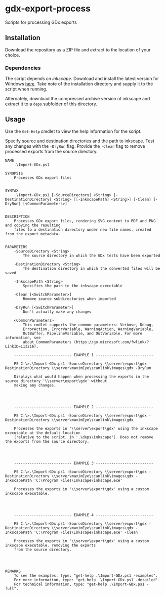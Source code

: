 # gdx-export-process
Scripts for processing GDx exports

## Installation

Download the repository as a ZIP file and extract to the location of your choice.

### Dependencies

The script depends on *inkscape*. Download and install the latest version for Windows [here](https://inkscape.org/release/). Take note of the installation directory and supply it to the script when running.

Alternately, download the compressed archive version of inkscape and extract it to a `deps` subfolder of this directory.

## Usage

Use the `Get-Help` cmdlet to view the help information for the script.

Specify source and destination directories and the path to inkscape. Test any changes with the `-DryRun` flag. Provide the `-Clean` flag to remove processed exports from the source directory.

```
NAME
    .\Import-GDx.ps1

SYNOPSIS
    Processes GDx export files


SYNTAX
    .\Import-GDx.ps1 [-SourceDirectory] <String> [-DestinationDirectory] <String> [[-InkscapePath] <String>] [-Clean] [-DryRun] [<CommonParameters>]


DESCRIPTION
    Processes GDx export files, rendering SVG content to PDF and PNG and copying the resulting
    files to a destination directory under new file names, created from the export metadata.


PARAMETERS
    -SourceDirectory <String>
        The source directory in which the GDx tests have been exported

    -DestinationDirectory <String>
        The destination directory in which the converted files will be saved

    -InkscapePath <String>
        Specifies the path to the inkscape executable

    -Clean [<SwitchParameter>]
        Remove source subdirectories when imported

    -DryRun [<SwitchParameter>]
        Don't actually make any changes

    <CommonParameters>
        This cmdlet supports the common parameters: Verbose, Debug,
        ErrorAction, ErrorVariable, WarningAction, WarningVariable,
        OutBuffer, PipelineVariable, and OutVariable. For more information, see
        about_CommonParameters (https://go.microsoft.com/fwlink/?LinkID=113216).

    -------------------------- EXAMPLE 1 --------------------------

    PS C:\>.\Import-GDx.ps1 -SourceDirectory \\server\export\gdx -DestinationDirectory \\server\maximEye\scanlink\images\gdx -DryRun

    Displays what would happen when processing the exports in the source directory '\\server\export\gdx' without
    making any changes.




    -------------------------- EXAMPLE 2 --------------------------

    PS C:\>.\Import-GDx.ps1 -SourceDirectory \\server\export\gdx -DestinationDirectory \\server\maximEye\scanlink\images\gdx

    Processes the exports in '\\server\export\gdx' using the inkscape executable at the default location
    (relative to the script, in '.\deps\inkscape'). Does not remove the exports from the source directory.


    

    -------------------------- EXAMPLE 3 --------------------------

    PS C:\>.\Import-GDx.ps1 -SourceDirectory \\server\export\gdx -DestinationDirectory \\server\maximEye\scanlink\images\gdx -InkscapePath 'C:\Program Files\Inkscape\inkscape.exe'

    Processes the exports in '\\server\export\gdx' using a custom inkscape executable.




    -------------------------- EXAMPLE 4 --------------------------

    PS C:\>.\Import-GDx.ps1 -SourceDirectory \\server\export\gdx -DestinationDirectory \\server\maximEye\scanlink\images\gdx -InkscapePath 'C:\Program Files\Inkscape\inkscape.exe' -Clean

    Processes the exports in '\\server\export\gdx' using a custom inkscape executable, removing the exports
    from the source directory.




REMARKS
    To see the examples, type: "get-help .\Import-GDx.ps1 -examples".
    For more information, type: "get-help .\Import-GDx.ps1 -detailed".
    For technical information, type: "get-help .\Import-GDx.ps1 -full".
```

